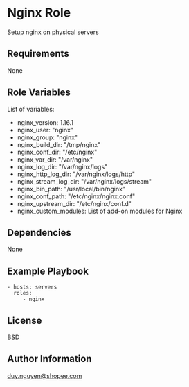 Nginx Role
=========

Setup nginx on physical servers

Requirements
------------

None

Role Variables
--------------

List of variables:
* nginx_version: 1.16.1
* nginx_user: "nginx"
* nginx_group: "nginx"
* nginx_build_dir: "/tmp/nginx"
* nginx_conf_dir: "/etc/nginx"
* nginx_var_dir: "/var/nginx"
* nginx_log_dir: "/var/nginx/logs"
* nginx_http_log_dir: "/var/nginx/logs/http"
* nginx_stream_log_dir: "/var/nginx/logs/stream"
* nginx_bin_path: "/usr/local/bin/nginx"
* nginx_conf_path: "/etc/nginx/nginx.conf"
* nginx_upstream_dir: "/etc/nginx/conf.d"
* nginx_custom_modules: List of add-on modules for Nginx

Dependencies
------------

None

Example Playbook
----------------

    - hosts: servers
      roles:
         - nginx

License
-------

BSD

Author Information
------------------

duy.nguyen@shopee.com

